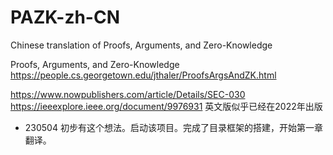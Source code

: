 # PAZK-zh-CN
Chinese translation of Proofs, Arguments, and Zero-Knowledge

Proofs, Arguments, and Zero-Knowledge
https://people.cs.georgetown.edu/jthaler/ProofsArgsAndZK.html


https://www.nowpublishers.com/article/Details/SEC-030
https://ieeexplore.ieee.org/document/9976931
英文版似乎已经在2022年出版

- 230504 初步有这个想法。启动该项目。完成了目录框架的搭建，开始第一章翻译。